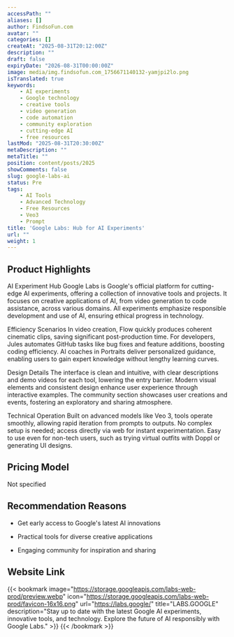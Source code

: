 ```yaml
---
accessPath: ""
aliases: []
author: FindsoFun.com
avatar: ""
categories: []
createAt: "2025-08-31T20:12:00Z"
description: ""
draft: false
expiryDate: "2026-08-31T00:00:00Z"
image: media/img.findsofun.com_1756671140132-yamjpi2lo.png
isTranslated: true
keywords:
    - AI experiments
    - Google technology
    - creative tools
    - video generation
    - code automation
    - community exploration
    - cutting-edge AI
    - free resources
lastMod: "2025-08-31T20:30:00Z"
metaDescription: ""
metaTitle: ""
position: content/posts/2025
showComments: false
slug: google-labs-ai
status: Pre
tags:
    - AI Tools
    - Advanced Technology
    - Free Resources
    - Veo3
    - Prompt
title: 'Google Labs: Hub for AI Experiments'
url: ""
weight: 1
---
```

## Product Highlights
AI Experiment Hub
Google Labs is Google's official platform for cutting-edge AI experiments, offering a collection of innovative tools and projects. It focuses on creative applications of AI, from video generation to code assistance, across various domains. All experiments emphasize responsible development and use of AI, ensuring ethical progress in technology.

Efficiency Scenarios
In video creation, Flow quickly produces coherent cinematic clips, saving significant post-production time. For developers, Jules automates GitHub tasks like bug fixes and feature additions, boosting coding efficiency. AI coaches in Portraits deliver personalized guidance, enabling users to gain expert knowledge without lengthy learning curves.

Design Details
The interface is clean and intuitive, with clear descriptions and demo videos for each tool, lowering the entry barrier. Modern visual elements and consistent design enhance user experience through interactive examples. The community section showcases user creations and events, fostering an exploratory and sharing atmosphere.

Technical Operation
Built on advanced models like Veo 3, tools operate smoothly, allowing rapid iteration from prompts to outputs. No complex setup is needed; access directly via web for instant experimentation. Easy to use even for non-tech users, such as trying virtual outfits with Doppl or generating UI designs.

## Pricing Model
<!--more-->Not specified

## Recommendation Reasons
- Get early access to Google's latest AI innovations

- Practical tools for diverse creative applications

- Engaging community for inspiration and sharing

## Website Link
{{< bookmark image="https://storage.googleapis.com/labs-web-prod/preview.webp" icon="https://storage.googleapis.com/labs-web-prod/favicon-16x16.png" url="https://labs.google/" title="LABS.GOOGLE" description="Stay up to date with the latest Google AI experiments, innovative tools, and technology. Explore the future of AI responsibly with Google Labs." >}}
{{< /bookmark >}}

